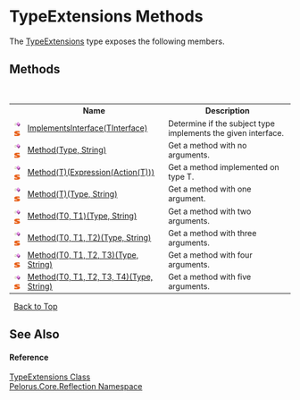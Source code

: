 # TypeExtensions Methods
 

The <a href="7CE8A30A">TypeExtensions</a> type exposes the following members.


## Methods
&nbsp;<table><tr><th></th><th>Name</th><th>Description</th></tr><tr><td>![Public method](media/pubmethod.gif "Public method")![Static member](media/static.gif "Static member")</td><td><a href="EA2144C0">ImplementsInterface(TInterface)</a></td><td>
Determine if the subject type implements the given interface.</td></tr><tr><td>![Public method](media/pubmethod.gif "Public method")![Static member](media/static.gif "Static member")</td><td><a href="D561B44F">Method(Type, String)</a></td><td>
Get a method with no arguments.</td></tr><tr><td>![Public method](media/pubmethod.gif "Public method")![Static member](media/static.gif "Static member")</td><td><a href="41505200">Method(T)(Expression(Action(T)))</a></td><td>
Get a method implemented on type T.</td></tr><tr><td>![Public method](media/pubmethod.gif "Public method")![Static member](media/static.gif "Static member")</td><td><a href="1FE08385">Method(T)(Type, String)</a></td><td>
Get a method with one argument.</td></tr><tr><td>![Public method](media/pubmethod.gif "Public method")![Static member](media/static.gif "Static member")</td><td><a href="414F5200">Method(T0, T1)(Type, String)</a></td><td>
Get a method with two arguments.</td></tr><tr><td>![Public method](media/pubmethod.gif "Public method")![Static member](media/static.gif "Static member")</td><td><a href="414E5200">Method(T0, T1, T2)(Type, String)</a></td><td>
Get a method with three arguments.</td></tr><tr><td>![Public method](media/pubmethod.gif "Public method")![Static member](media/static.gif "Static member")</td><td><a href="41555200">Method(T0, T1, T2, T3)(Type, String)</a></td><td>
Get a method with four arguments.</td></tr><tr><td>![Public method](media/pubmethod.gif "Public method")![Static member](media/static.gif "Static member")</td><td><a href="41545200">Method(T0, T1, T2, T3, T4)(Type, String)</a></td><td>
Get a method with five arguments.</td></tr></table>&nbsp;
<a href="#typeextensions-methods">Back to Top</a>

## See Also


#### Reference
<a href="7CE8A30A">TypeExtensions Class</a><br /><a href="7183AF8D">Pelorus.Core.Reflection Namespace</a><br />